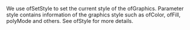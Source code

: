 We use ofSetStyle to set the current style of the ofGraphics. Parameter style contains information of the graphics style such as ofColor, ofFill, polyMode and others. See ofStyle for more details.
